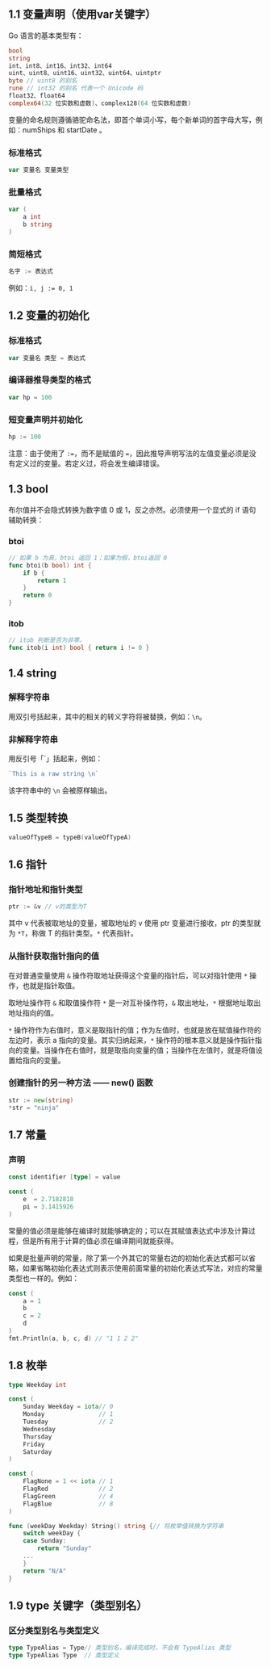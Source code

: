 ## 1.1 变量声明（使用var关键字）
Go 语言的基本类型有：
```go
bool
string
int、int8、int16、int32、int64
uint、uint8、uint16、uint32、uint64、uintptr
byte // uint8 的别名
rune // int32 的别名 代表一个 Unicode 码
float32、float64
complex64(32 位实数和虚数)、complex128(64 位实数和虚数)
```
变量的命名规则遵循骆驼命名法，即首个单词小写，每个新单词的首字母大写，例如：numShips 和 startDate 。

### 标准格式
```go
var 变量名 变量类型
```

### 批量格式
```go
var (
    a int
    b string
)
```

### 简短格式
```go
名字 := 表达式
```
例如：`i, j := 0, 1`


## 1.2 变量的初始化

### 标准格式
```go
var 变量名 类型 = 表达式
```

### 编译器推导类型的格式
```go
var hp = 100
```

### 短变量声明并初始化
```go
hp := 100
```
注意：由于使用了 `:=`，而不是赋值的 `=`，因此推导声明写法的左值变量必须是没有定义过的变量。若定义过，将会发生编译错误。


## 1.3 bool
布尔值并不会隐式转换为数字值 0 或 1，反之亦然。必须使用一个显式的 if 语句辅助转换：

### btoi
```go
// 如果 b 为真，btoi 返回 1；如果为假，btoi返回 0
func btoi(b bool) int {
    if b {
        return 1
    }
    return 0
}
```

### itob
```go
// itob 判断是否为非零。
func itob(i int) bool { return i != 0 }
```


## 1.4 string

### 解释字符串
用双引号括起来，其中的相关的转义字符将被替换，例如：`\n`。

### 非解释字符串
用反引号「`」括起来，例如：
```go
`This is a raw string \n`
```
该字符串中的 `\n` 会被原样输出。


## 1.5 类型转换
```go
valueOfTypeB = typeB(valueOfTypeA)
```


## 1.6 指针

### 指针地址和指针类型
```go
ptr := &v // v的类型为T
```
其中 v 代表被取地址的变量，被取地址的 v 使用 ptr 变量进行接收，ptr 的类型就为 `*T`，称做 T 的指针类型。`*` 代表指针。

### 从指针获取指针指向的值
在对普通变量使用 `&` 操作符取地址获得这个变量的指针后，可以对指针使用 `*` 操作，也就是指针取值。

取地址操作符 `&` 和取值操作符 `*` 是一对互补操作符，`&` 取出地址，`*` 根据地址取出地址指向的值。

`*` 操作符作为右值时，意义是取指针的值；作为左值时，也就是放在赋值操作符的左边时，表示 a 指向的变量。其实归纳起来，`*` 操作符的根本意义就是操作指针指向的变量。当操作在右值时，就是取指向变量的值；当操作在左值时，就是将值设置给指向的变量。

### 创建指针的另一种方法 —— new() 函数
```go
str := new(string)
*str = "ninja"
```


## 1.7 常量

### 声明
```go
const identifier [type] = value

const (
    e  = 2.7182818
    pi = 3.1415926
)
```
常量的值必须是能够在编译时就能够确定的；可以在其赋值表达式中涉及计算过程，但是所有用于计算的值必须在编译期间就能获得。

如果是批量声明的常量，除了第一个外其它的常量右边的初始化表达式都可以省略，如果省略初始化表达式则表示使用前面常量的初始化表达式写法，对应的常量类型也一样的。例如：
```go
const (
    a = 1
    b
    c = 2
    d
)
fmt.Println(a, b, c, d) // "1 1 2 2"
```


## 1.8 枚举
```go
type Weekday int

const (
    Sunday Weekday = iota// 0
    Monday               // 1
    Tuesday              // 2
    Wednesday
    Thursday
    Friday
    Saturday
)

const (
    FlagNone = 1 << iota // 1
    FlagRed              // 2
    FlagGreen            // 4
    FlagBlue             // 8
)

func (weekDay Weekday) String() string {// 将枚举值转换为字符串
    switch weekDay {
    case Sunday:
        return "Sunday"
    ...
    }
    return "N/A"
}
```


## 1.9 type 关键字（类型别名） 

### 区分类型别名与类型定义
```go
type TypeAlias = Type// 类型别名，编译完成时，不会有 TypeAlias 类型
type TypeAlias Type  // 类型定义
```